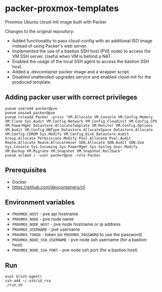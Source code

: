 # packer-proxmox-templates
Proxmox Ubuntu cloud-init image built with Packer

Changes to the original repository:

 * Added functionality to pass cloud-config with an additional ISO image instead of using Packer's web server.
 * Implemented the use of a bastion SSH host (PVE node) to access the VM SSH server. Useful when VM is behind a NAT.
 * Enabled the usage of the local SSH agent to access the bastion SSH host.
 * Added a .devcontainer packer image and a wrapper script.
 * Disabled unattended-upgrades service and enabled cloud-init for the produced template.

## Adding packer user with correct privileges

```
pveum useradd packer@pve
pveum passwd packer@pve
pveum roleadd Packer -privs "VM.Allocate VM.Console VM.Config.Memory VM.Clone Sys.Audit VM.Config.Network VM.Config.Cloudinit VM.Config.CPU VM.PowerMgmt Datastore.AllocateTemplate VM.Monitor VM.Config.Options VM.Audit VM.Config.HWType Datastore.AllocateSpace Datastore.Allocate VM.Config.CDROM Sys.Modify VM.Config.Disk Datastore.Audit Group.Allocate Permissions.Modify Pool.Allocate Pool.Audit Realm.Allocate Realm.AllocateUser SDN.Allocate SDN.Audit SDN.Use Sys.Console Sys.Incoming Sys.PowerMgmt Sys.Syslog User.Modify VM.Backup VM.Migrate VM.Snapshot VM.Snapshot.Rollback"
pveum aclmod / -user packer@pve -role Packer
```

## Prerequisites

 * Docker
 * https://github.com/devcontainers/cli

## Environment variables

 * `PROXMOX_HOST` - pve api hostname
 * `PROXMOX_NODE` - pve node name
 * `PROXMOX_NODE_HOST` - pve node hostname or ip address
 * `PROXMOX_USERNAME` - pve username
 * `PROXMOX_TOKEN` - token (or `PROXMOX_PASSWORD` to use the password)
 * `PROXMOX_NODE_SSH_USERNAME` - pve node ssh username (for a bastion host)
 * `PROXMOX_NODE_SSH_PORT` - pve node ssh port (for a bastion host)

## Run

```
eval $(ssh-agent)
ssh-add ~/.ssh/id_rsa
./run.sh
```
